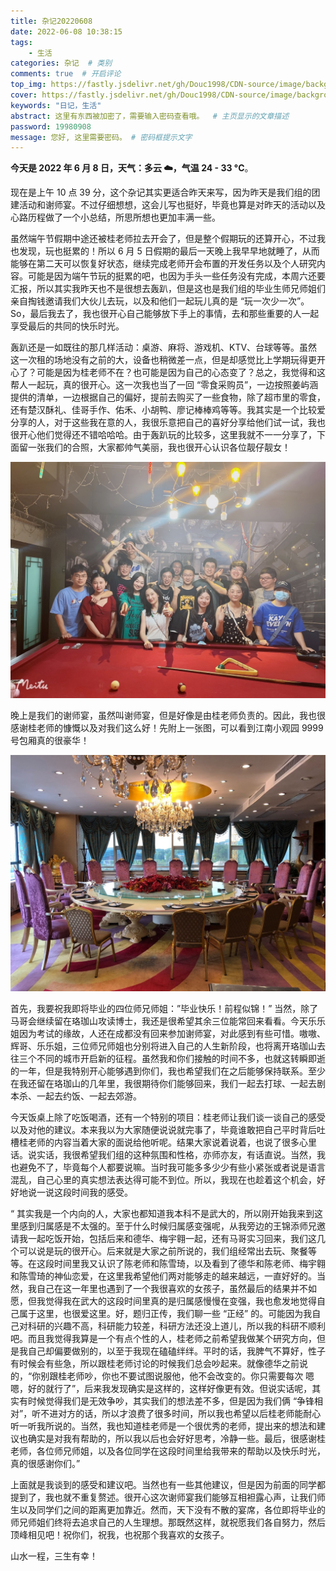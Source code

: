 ```yaml
---
title: 杂记20220608
date: 2022-06-08 10:38:15
tags: 
    - 生活
categories: 杂记  # 类别
comments: true  # 开启评论
top_img: https://fastly.jsdelivr.net/gh/Douc1998/CDN-source/image/background/other1.jpeg  # 文章页头部图片
cover: https://fastly.jsdelivr.net/gh/Douc1998/CDN-source/image/background/other1.jpeg  # 主页中显示的文章封面图片
keywords: "日记，生活"
abstract: 这里有东西被加密了，需要输入密码查看哦。  # 主页显示的文章描述
password: 19980908
message: 您好, 这里需要密码。 # 密码框提示文字
---
```


**今天是 2022 年 6 月 8 日，天气：多云 ☁️，气温 24 - 33 °C**。

现在是上午 10 点 39 分，这个杂记其实更适合昨天来写，因为昨天是我们组的团建活动和谢师宴。不过仔细想想，这会儿写也挺好，毕竟也算是对昨天的活动以及心路历程做了一个小总结，所思所想也更加丰满一些。

虽然端午节假期中途还被桂老师拉去开会了，但是整个假期玩的还算开心，不过我也发现，玩也挺累的！所以 6 月 5 日假期的最后一天晚上我早早地就睡了，从而能够在第二天可以恢复好状态，继续完成老师开会布置的开发任务以及个人研究内容。可能是因为端午节玩的挺累的吧，也因为手头一些任务没有完成，本周六还要汇报，所以其实我昨天也不是很想去轰趴，但是这也是我们组的毕业生师兄师姐们亲自掏钱邀请我们大伙儿去玩，以及和他们一起玩儿真的是 “玩一次少一次”。So，最后我去了，我也很开心自己能够放下手上的事情，去和那些重要的人一起享受最后的共同的快乐时光。

轰趴还是一如既往的那几样活动：桌游、麻将、游戏机、KTV、台球等等。虽然这一次租的场地没有之前的大，设备也稍微差一点，但是却感觉比上学期玩得更开心了？可能是因为桂老师不在？也可能是因为自己的心态变了？总之，我觉得和这帮人一起玩，真的很开心。这一次我也当了一回 “零食采购员”，一边按照姜屿涵提供的清单，一边根据自己的偏好，提前去购买了一些食物，除了超市里的零食，还有楚汉酥礼、佳哥手作、佑禾、小胡鸭、廖记棒棒鸡等等。我其实是一个比较爱分享的人，对于这些我在意的人，我很乐意把自己的喜好分享给他们试一试，我也很开心他们觉得还不错哈哈哈。由于轰趴玩的比较多，这里我就不一一分享了，下面留一张我们的合照，大家都帅气美丽，我也很开心认识各位靓仔靓女！

![很开心认识你们](./杂记20220608/we.jpeg)

晚上是我们的谢师宴，虽然叫谢师宴，但是好像是由桂老师负责的。因此，我也很感谢桂老师的慷慨以及对我们这么好！先附上一张图，可以看到江南小观园 9999 号包厢真的很豪华！

![豪华的谢师宴](./杂记20220608/dinner.jpeg)

首先，我要祝我即将毕业的四位师兄师姐：”毕业快乐！前程似锦！” 当然，除了马哥会继续留在珞珈山攻读博士，我还是很希望其余三位能常回来看看。今天乐乐姐因为考试的缘故，人还在成都没有回来参加谢师宴，对此感到有些可惜。嗷嗷、辉哥、乐乐姐，三位师兄师姐也分别将进入自己的人生新阶段，也将离开珞珈山去往三个不同的城市开启新的征程。虽然我和你们接触的时间不多，也就这转瞬即逝的一年，但是我特别开心能够遇到你们，我也希望我们在之后能够保持联系。至少在我还留在珞珈山的几年里，我很期待你们能够回来，我们一起去打球、一起去剧本杀、一起去约饭、一起去郊游。

今天饭桌上除了吃饭喝酒，还有一个特别的项目：桂老师让我们谈一谈自己的感受以及对他的建议。本来我以为大家随便说说就完事了，毕竟谁敢把自己平时背后吐槽桂老师的内容当着大家的面说给他听呢。结果大家说着说着，也说了很多心里话。说实话，我很希望我们组的这种氛围和性格，亦师亦友，有话直说。当然，我也避免不了，毕竟每个人都要说嘛。当时我可能多多少少有些小紧张或者说是语言混乱，自己心里的真实想法表达得可能不到位。所以，我现在也趁着这个机会，好好地说一说这段时间我的感受。

“ 其实我是一个内向的人，大家也都知道我本科不是武大的，所以刚开始我来到这里感到归属感是不太强的。至于什么时候归属感变强呢，从我旁边的王锦添师兄邀请我一起吃饭开始，包括后来和德华、梅宇翱一起，还有马哥实习回来，我们这几个可以说是玩的很开心。后来就是大家之前所说的，我们组经常出去玩、聚餐等等。在这段时间里我又认识了陈老师和陈雪琦，以及看到了德华和陈老师、梅宇翱和陈雪琦的神仙恋爱，在这里我希望他们两对能够走的越来越远，一直好好的。当然，我自己在这一年里也遇到了一个我很喜欢的女孩子，虽然最后的结果并不如愿，但我觉得我在武大的这段时间里真的是归属感慢慢在变强，我也愈发地觉得自己属于这里，也很爱这里。好，题归正传，我们聊一些 “正经” 的。可能因为我自己对科研的兴趣不高，科研能力较差，科研方法还没上道儿，所以我的科研不顺利吧。而且我觉得我算是一个有点个性的人，桂老师之前希望我做某个研究方向，但是我自己却偏要做别的，以至于我现在磕磕绊绊。平时的话，我脾气不算好，性子有时候会有些急，所以跟桂老师讨论的时候我们总会吵起来。就像德华之前说的，“你别跟桂老师吵，你也不要试图说服他，他不会改变的。你只需要每次 嗯嗯，好的就行了”，后来我发现确实是这样的，这样好像更有效。但说实话呢，其实有时候觉得我们是无效争吵，其实我们的想法差不多，但是因为我们俩 “争锋相对”，听不进对方的话，所以才浪费了很多时间，所以我也希望以后桂老师能耐心听一听我所说的。当然，我也知道桂老师是一个很优秀的老师，提出来的想法和建议也确实是对我有帮助的，所以我以后也会好好思考，冷静一些。最后，很感谢桂老师，各位师兄师姐，以及各位同学在这段时间里给我带来的帮助以及快乐时光，真的很感谢你们。”

上面就是我谈到的感受和建议吧。当然也有一些其他建议，但是因为前面的同学都提到了，我也就不重复赘述。很开心这次谢师宴我们能够互相袒露心声，让我们师生以及同学们之间的距离更加靠近。然而，天下没有不散的宴席，各位即将毕业的师兄师姐们终将去追求自己的人生理想。那既然这样，就祝愿我们各自努力，然后顶峰相见吧！祝你们，祝我，也祝那个我喜欢的女孩子。

山水一程，三生有幸！
